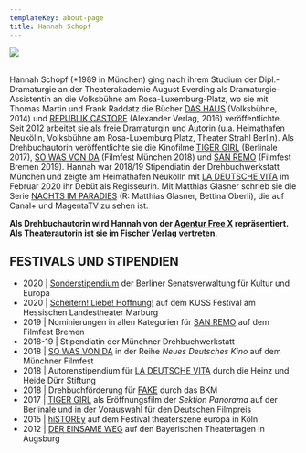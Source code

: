 ```yaml
---
templateKey: about-page
title: Hannah Schopf
---
```

![](/img/hs.jpg)

\
Hannah Schopf (*1989 in München) ging nach ihrem Studium der Dipl.-Dramaturgie an der Theaterakademie August Everding als Dramaturgie-Assistentin an die Volksbühne am Rosa-Luxemburg-Platz, wo sie mit Thomas Martin und Frank Raddatz die Bücher [DAS HAUS](https://www.hannah-schopf.com/projects/das-haus/) (Volksbühne, 2014) und [REPUBLIK CASTORF](https://www.hannah-schopf.com/projects/republik-castorf/) (Alexander Verlag, 2016) veröffentlichte. Seit 2012 arbeitet sie als freie Dramaturgin und Autorin (u.a. Heimathafen Neukölln, Volksbühne am Rosa-Luxemburg Platz, Theater Strahl Berlin). Als Drehbuchautorin veröffentlichte sie die Kinofilme [TIGER GIRL](https://www.hannah-schopf.com/projects/tiger-girl/) (Berlinale 2017), [SO WAS VON DA](https://www.hannah-schopf.com/projects/so-was-von-da/) (Filmfest München 2018) und [SAN REMO](https://www.hannah-schopf.com/projects/san-remo/) (Filmfest Bremen 2019). Hannah war 2018/19 Stipendiatin der Drehbuchwerkstatt München und zeigte am Heimathafen Neukölln mit [LA DEUTSCHE VITA](https://www.hannah-schopf.com/projects/la-deutsche-vita/) im Februar 2020 ihr Debüt als Regisseurin. Mit Matthias Glasner schrieb sie die Serie [NACHTS IM PARADIES](https://www.hannah-schopf.com/projects/nachts-im-paradies/) (R: Matthias Glasner, Bettina Oberli), die auf Canal+ und MagentaTV zu sehen ist.

**Als Drehbuchautorin wird Hannah von der [Agentur Free X](https://freex.de/hannah-schopf/) repräsentiert.**\
**Als Theaterautorin ist sie im [Fischer Verlag](https://www.fischer-theater.de/theater/autor/hannah-schopf/t7352511) vertreten.**

## FESTIVALS UND STIPENDIEN

* 2020 | [Sonderstipendium](https://stipendium.kulturprojekte.berlin/de/home/) der Berliner Senatsverwaltung für Kultur und Europa
* 2020 | [Scheitern! Liebe! Hoffnung!](https://www.hannah-schopf.com/projects/scheitern-liebe-hoffnung/) auf dem KUSS Festival am Hessischen Landestheater Marburg
* 2019 | Nominierungen in allen Kategorien für [SAN REMO](/projects/san-remo/) auf dem Filmfest Bremen
* 2018-19 | Stipendiatin der Münchner Drehbuchwerkstatt
* 2018 | [SO WAS VON DA](/projects/so-was-von-da/) in der Reihe *Neues Deutsches Kino* auf dem Münchner Filmfest
* 2018 | Autorenstipendium für [LA DEUTSCHE VITA](/projects/la-deutsche-vita/) durch die Heinz und Heide Dürr Stiftung
* 2018 | Drehbuchförderung für [FAKE](/projects/fake/) durch das BKM
* 2017 | [TIGER GIRL](/projects/tiger-girl/) als Eröffnungsfilm der *Sektion Panorama* auf der Berlinale und in der Vorauswahl für den Deutschen Filmpreis
* 2015 | [hiSTOREy](/projects/histor-e-y/) auf dem Festival theaterszene europa in Köln
* 2012 | [DER EINSAME WEG](https://www.hannah-schopf.com/projects/der-einsame-weg/) auf den Bayerischen Theatertagen in Augsburg